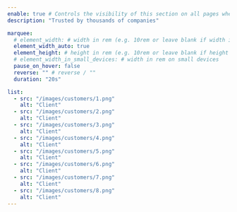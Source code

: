 ```yaml
---
enable: true # Controls the visibility of this section on all pages where it is used
description: "Trusted by thousands of companies"

marquee:
  # element_width: # width in rem (e.g. 10rem or leave blank if width is based on content)
  element_width_auto: true
  element_height: # height in rem (e.g. 10rem or leave blank if height is based on content)
  # element_width_in_small_devices: # width in rem on small devices
  pause_on_hover: false
  reverse: "" # reverse / ""
  duration: "20s"

list:
  - src: "/images/customers/1.png"
    alt: "Client"
  - src: "/images/customers/2.png"
    alt: "Client"
  - src: "/images/customers/3.png"
    alt: "Client"
  - src: "/images/customers/4.png"
    alt: "Client"
  - src: "/images/customers/5.png"
    alt: "Client"
  - src: "/images/customers/6.png"
    alt: "Client"
  - src: "/images/customers/7.png"
    alt: "Client"
  - src: "/images/customers/8.png"
    alt: "Client"
---
```


